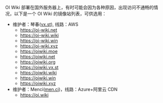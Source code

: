 OI Wiki 部署在国外服务器上，有时可能会因为各种原因，出现访问不通畅的情况，以下是一个 OI Wiki 的镜像站列表，可供选用：

- 维护者：琴春([vx.st](https://vx.st)), 线路：AWS
  - https://oi-wiki.net
  - https://oi-wiki.wiki
  - https://oi-wiki.win
  - https://oi-wiki.xyz
  - https://oiwiki.moe
  - https://oiwiki.net
  - https://oiwiki.org
  - https://oiwiki.vx.st
  - https://oiwiki.wiki
  - https://oiwiki.win
  - https://oiwiki.xyz
- 维护者：Menci([men.ci](https://men.ci))，线路：Azure+阿里云 CDN
  - https://oi.wiki
